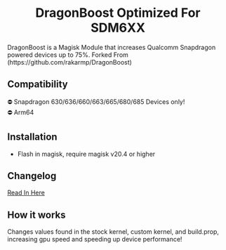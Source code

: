 
<h1 align="center">DragonBoost Optimized For SDM6XX</h1>

<p>
DragonBoost is a Magisk Module that increases Qualcomm Snapdragon powered devices up to 75%.
Forked From (https://github.com/rakarmp/DragonBoost)
</p>

## Compatibility

⛔️ Snapdragon 630/636/660/663/665/680/685 Devices only! <br />
⛔️ Arm64

## Installation

- Flash in magisk, require magisk v20.4 or higher

## Changelog

<a href="https://github.com/rakarmp/DragonBoost/blob/master/CHANGELOG.md">Read In Here</a>

## How it works

Changes values found in the stock kernel, custom kernel, and build.prop, increasing gpu speed and speeding up device performance!

